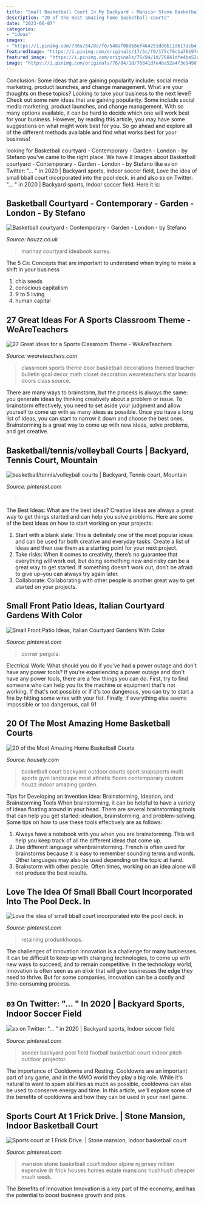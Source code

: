 ```yaml
---
title: "Small Basketball Court In My Backyard ~ Mansion Stone Basketball Court Indoor Alpine Nj Jersey Million Expensive Dr Frick Houses Homes Estate Mansions Hushhush Cheaper Much Week"
description: "20 of the most amazing home basketball courts"
date: "2023-06-07"
categories:
- "ideas"
images:
- "https://i.pinimg.com/736x/54/8a/f0/548af08d58ef464251dd0b11d617acb4.jpg"
featuredImage: "https://i.pinimg.com/originals/17/5c/f0/175cf0c1a76197c97b78a2a88d4bd8ce.jpg"
featured_image: "https://i.pinimg.com/originals/76/84/1d/76841dfe4ba52a4f3e949df1293d7848.jpg"
image: "https://i.pinimg.com/originals/76/84/1d/76841dfe4ba52a4f3e949df1293d7848.jpg"
---
```



Conclusion: Some ideas that are gaining popularity include: social media marketing, product launches, and change management. What are your thoughts on these topics?
Looking to take your business to the next level? Check out some new ideas that are gaining popularity. Some include social media marketing, product launches, and change management. With so many options available, it can be hard to decide which one will work best for your business. However, by reading this article, you may have some suggestions on what might work best for you. So go ahead and explore all of the different methods available and find what works best for your business!

	

		
looking for Basketball courtyard - Contemporary - Garden - London - by Stefano you've came to the right place. We have 8 Images about Basketball courtyard - Contemporary - Garden - London - by Stefano like 𐐪𐑂 on Twitter: &quot;… &quot; in 2020 | Backyard sports, Indoor soccer field, Love the idea of small bball court incorporated into the pool deck. in and also 𐐪𐑂 on Twitter: &quot;… &quot; in 2020 | Backyard sports, Indoor soccer field. Here it is:
		
    
## Basketball Courtyard - Contemporary - Garden - London - By Stefano

<img loading=lazy src="https://st.hzcdn.com/simgs/pictures/gardens/basketball-courtyard-stefano-marinaz-landscape-architecture-img~4b916ebc0a639bbb_4-4617-1-2456c66.jpg" onerror="this.onerror=null;this.src='https://tse2.mm.bing.net/th?id=OIP.SUgltPLDAlwpAC3MaaWLXwHaFj&amp;pid=15.1';" alt="Basketball courtyard - Contemporary - Garden - London - by Stefano">

_Source: houzz.co.uk_

>marinaz courtyard ideabook surrey. 

	

The 5 Cs: Concepts that are important to understand when trying to make a shift in your business
1. chia seeds
2. conscious capitalism
3. 9 to 5 living
4. human capital

    
## 27 Great Ideas For A Sports Classroom Theme - WeAreTeachers

<img loading=lazy src="https://s18670.pcdn.co/wp-content/uploads/ShootForSuccessDOOR-384x512.jpg" onerror="this.onerror=null;this.src='https://tse1.mm.bing.net/th?id=OIP.9q9eUof_fYhDxpsuZtu83gAAAA&amp;pid=15.1';" alt="27 Great Ideas for a Sports Classroom Theme - WeAreTeachers">

_Source: weareteachers.com_

>classroom sports theme door basketball decorations themed teacher bulletin goal decor math closet decoration weareteachers star boards doors class source. 

	

There are many ways to brainstorm, but the process is always the same: you generate ideas by thinking creatively about a problem or issue. To brainstorm effectively, you need to set aside your judgment and allow yourself to come up with as many ideas as possible. Once you have a long list of ideas, you can start to narrow it down and choose the best ones. Brainstorming is a great way to come up with new ideas, solve problems, and get creative.

    
## Basketball/tennis/volleyball Courts | Backyard, Tennis Court, Mountain

<img loading=lazy src="https://i.pinimg.com/originals/17/5c/f0/175cf0c1a76197c97b78a2a88d4bd8ce.jpg" onerror="this.onerror=null;this.src='https://tse3.mm.bing.net/th?id=OIP.rVjwadchjOh0_-kPeeJFGAHaFj&amp;pid=15.1';" alt="basketball/tennis/volleyball courts | Backyard, Tennis court, Mountain">

_Source: pinterest.com_

>. 

	

The Best Ideas: What are the best ideas?
Creative ideas are always a great way to get things started and can help you solve problems. Here are some of the best ideas on how to start working on your projects: 
1. Start with a blank slate: This is definitely one of the most popular ideas and can be used for both creative and everyday tasks. Create a list of ideas and then use them as a starting point for your next project. 
2. Take risks: When it comes to creativity, there’s no guarantee that everything will work out, but doing something new and risky can be a great way to get started. If something doesn’t work out, don’t be afraid to give up–you can always try again later. 
3. Collaborate: Collaborating with other people is another great way to get started on your projects.

    
## Small Front Patio Ideas, Italian Courtyard Gardens With Color

<img loading=lazy src="https://i.pinimg.com/736x/54/8a/f0/548af08d58ef464251dd0b11d617acb4.jpg" onerror="this.onerror=null;this.src='https://tse2.mm.bing.net/th?id=OIP.zpvLCwlzV-tQi8ZkmafZCQHaEc&amp;pid=15.1';" alt="Small Front Patio Ideas, Italian Courtyard Gardens With Color">

_Source: pinterest.com_

>corner pergola. 

	

Electrical Work: What should you do if you’ve had a power outage and don’t have any power tools?
If you're experiencing a power outage and don't have any power tools, there are a few things you can do. First, try to find someone who can help you fix the machine or equipment that's not working. If that's not possible or if it's too dangerous, you can try to start a fire by hitting some wires with your fist. Finally, if everything else seems impossible or too dangerous, call 91
    
## 20 Of The Most Amazing Home Basketball Courts

<img loading=lazy src="https://a5j0u479x2t4e35gducjhz15-wpengine.netdna-ssl.com/wp-content/uploads/2015/04/contemporary-landscape.jpg" onerror="this.onerror=null;this.src='https://tse3.mm.bing.net/th?id=OIP.uQaJS6Yuc2Rn9VtPxcUsIwHaFj&amp;pid=15.1';" alt="20 of the Most Amazing Home Basketball Courts">

_Source: housely.com_

>basketball court backyard outdoor courts sport snapsports multi sports gym landscape most athletic floors contemporary custom houzz indoor amazing garden. 

	

Tips for Developing an Invention Idea: Brainstorming, Ideation, and Brainstorming Tools
When brainstorming, it can be helpful to have a variety of ideas floating around in your head. There are several brainstorming tools that can help you get started: ideation, brainstorming, and problem-solving. Some tips on how to use these tools effectively are as follows: 
1. Always have a notebook with you when you are brainstorming. This will help you keep track of all the different ideas that come up. 
2. Use different language whenbrainstorming. French is often used for brainstorms because it is easy to remember sounding terms and words. Other languages may also be used depending on the topic at hand. 
3. Brainstorm with other people. Often times, working on an idea alone will not produce the best results.

    
## Love The Idea Of Small Bball Court Incorporated Into The Pool Deck. In

<img loading=lazy src="https://i.pinimg.com/originals/76/84/1d/76841dfe4ba52a4f3e949df1293d7848.jpg" onerror="this.onerror=null;this.src='https://tse1.mm.bing.net/th?id=OIP.XwJD3k70YbsqOrSowTpEfAHaJ6&amp;pid=15.1';" alt="Love the idea of small bball court incorporated into the pool deck. in">

_Source: pinterest.com_

>retaining produnkhoops. 

	

The challenges of innovation
Innovation is a challenge for many businesses. It can be difficult to keep up with changing technologies, to come up with new ways to succeed, and to remain competitive. In the technology world, innovation is often seen as an elixir that will give businesses the edge they need to thrive. But for some companies, innovation can be a costly and time-consuming process.

    
## 𐐪𐑂 On Twitter: &quot;… &quot; In 2020 | Backyard Sports, Indoor Soccer Field

<img loading=lazy src="https://i.pinimg.com/originals/5e/3e/88/5e3e88dfe2aee40a73e49303c958c780.jpg" onerror="this.onerror=null;this.src='https://tse3.mm.bing.net/th?id=OIP.ZhZAYdsVT2rEAGk1M8GzEgHaFj&amp;pid=15.1';" alt="𐐪𐑂 on Twitter: &quot;… &quot; in 2020 | Backyard sports, Indoor soccer field">

_Source: pinterest.com_

>soccer backyard pool field football basketball court indoor pitch outdoor projector. 

	

The importance of Cooldowns and Resting.
Cooldowns are an important part of any game, and in the MMO world they play a big role. While it's natural to want to spam abilities as much as possible, cooldowns can also be used to conserve energy and time. In this article, we'll explore some of the benefits of cooldowns and how they can be used in your next game.

    
## Sports Court At 1 Frick Drive. | Stone Mansion, Indoor Basketball Court

<img loading=lazy src="https://i.pinimg.com/736x/7c/74/c7/7c74c772e88ddbea48952de32f7da67f--indoor-basketball-court-expensive-homes.jpg" onerror="this.onerror=null;this.src='https://tse4.mm.bing.net/th?id=OIP.ErB3qX0a-blxgWniGThzTAHaFj&amp;pid=15.1';" alt="Sports court at 1 Frick Drive. | Stone mansion, Indoor basketball court">

_Source: pinterest.com_

>mansion stone basketball court indoor alpine nj jersey million expensive dr frick houses homes estate mansions hushhush cheaper much week. 

	

The Benefits of Innovation
Innovation is a key part of the economy, and has the potential to boost business growth and jobs.

